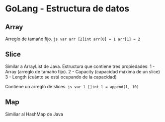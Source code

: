 # GoLang - Estructura de datos
## Array
Arreglo de tamaño fijo.
    ```js
        var arr [2]int
        arr[0] = 1
        arr[1] = 2
    ```

## Slice
Similar a ArrayList de Java.
Estructura que contiene tres propiedades: 
1 - Array (arreglo de tamaño fijo).
2 - Capacity (capacidad máxima de un slice)
3 - Length (cuánto se está ocupando de la capacidad)

Contiene un arreglo de slices.
    ```js
        var l []int
        l = append(l, 10)
    ```

## Map
Similiar al HashMap de Java